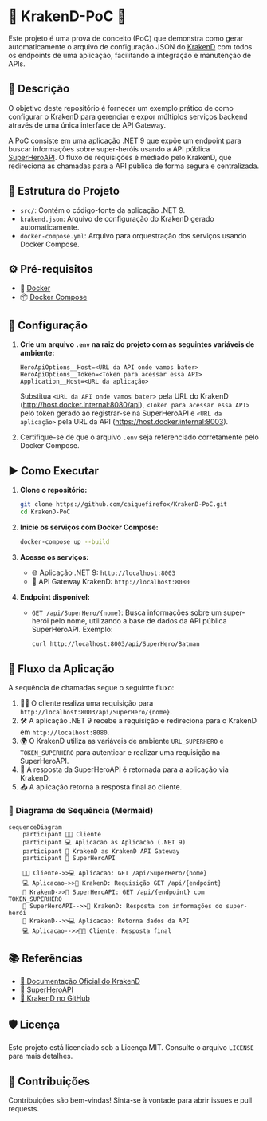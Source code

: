 # 🐙 KrakenD-PoC 🚀

Este projeto é uma prova de conceito (PoC) que demonstra como gerar automaticamente o arquivo de configuração JSON do [KrakenD](https://www.krakend.io/) com todos os endpoints de uma aplicação, facilitando a integração e manutenção de APIs.

## 📝 Descrição

O objetivo deste repositório é fornecer um exemplo prático de como configurar o KrakenD para gerenciar e expor múltiplos serviços backend através de uma única interface de API Gateway.

A PoC consiste em uma aplicação .NET 9 que expõe um endpoint para buscar informações sobre super-heróis usando a API pública [SuperHeroAPI](https://www.superheroapi.com/). O fluxo de requisições é mediado pelo KrakenD, que redireciona as chamadas para a API pública de forma segura e centralizada.

## 📁 Estrutura do Projeto

- `src/`: Contém o código-fonte da aplicação .NET 9.
- `krakend.json`: Arquivo de configuração do KrakenD gerado automaticamente.
- `docker-compose.yml`: Arquivo para orquestração dos serviços usando Docker Compose.

## ⚙️ Pré-requisitos

- 🐳 [Docker](https://www.docker.com/get-started)
- 📦 [Docker Compose](https://docs.docker.com/compose/install/)

## 🔧 Configuração

1. **Crie um arquivo `.env` na raiz do projeto com as seguintes variáveis de ambiente:**

    ```env
    HeroApiOptions__Host=<URL da API onde vamos bater>
    HeroApiOptions__Token=<Token para acessar essa API>
    Application__Host=<URL da aplicação>
    ```

    Substitua `<URL da API onde vamos bater>` pela URL do KrakenD (http://host.docker.internal:8080/api), `<Token para acessar essa API>` pelo token gerado ao registrar-se na SuperHeroAPI e `<URL da aplicação>` pela URL da API (https://host.docker.internal:8003).

2. Certifique-se de que o arquivo `.env` seja referenciado corretamente pelo Docker Compose.

## ▶️ Como Executar

1. **Clone o repositório:**

   ```bash
   git clone https://github.com/caiquefirefox/KrakenD-PoC.git
   cd KrakenD-PoC
   ```

2. **Inicie os serviços com Docker Compose:**

   ```bash
   docker-compose up --build
   ```

3. **Acesse os serviços:**

   - 🌐 Aplicação .NET 9: `http://localhost:8003`
   - 🚀 API Gateway KrakenD: `http://localhost:8080`

4. **Endpoint disponível:**

   - `GET /api/SuperHero/{nome}`: Busca informações sobre um super-herói pelo nome, utilizando a base de dados da API pública SuperHeroAPI. Exemplo:

     ```bash
     curl http://localhost:8003/api/SuperHero/Batman
     ```

## 🔄 Fluxo da Aplicação

A sequência de chamadas segue o seguinte fluxo:

1. 🧑‍💻 O cliente realiza uma requisição para `http://localhost:8003/api/SuperHero/{nome}`.
2. 🛠️ A aplicação .NET 9 recebe a requisição e redireciona para o KrakenD em `http://localhost:8080`.
3. 🌍 O KrakenD utiliza as variáveis de ambiente `URL_SUPERHERO` e `TOKEN_SUPERHERO` para autenticar e realizar uma requisição na SuperHeroAPI.
4. 🦸 A resposta da SuperHeroAPI é retornada para a aplicação via KrakenD.
5. 📤 A aplicação retorna a resposta final ao cliente.

### 🔗 Diagrama de Sequência (Mermaid)

```mermaid
sequenceDiagram
    participant 🧑‍💻 Cliente
    participant 💻 Aplicacao as Aplicacao (.NET 9)
    participant 🚀 KrakenD as KrakenD API Gateway
    participant 🦸 SuperHeroAPI

    🧑‍💻 Cliente->>💻 Aplicacao: GET /api/SuperHero/{nome}
    💻 Aplicacao->>🚀 KrakenD: Requisição GET /api/{endpoint}
    🚀 KrakenD->>🦸 SuperHeroAPI: GET /api/{endpoint} com TOKEN_SUPERHERO
    🦸 SuperHeroAPI-->>🚀 KrakenD: Resposta com informações do super-herói
    🚀 KrakenD-->>💻 Aplicacao: Retorna dados da API
    💻 Aplicacao-->>🧑‍💻 Cliente: Resposta final
```

## 📚 Referências

- [📖 Documentação Oficial do KrakenD](https://www.krakend.io/docs/)
- [🦸 SuperHeroAPI](https://www.superheroapi.com/)
- [🐙 KrakenD no GitHub](https://github.com/krakendio/krakend-ce)

## 🛡️ Licença

Este projeto está licenciado sob a Licença MIT. Consulte o arquivo `LICENSE` para mais detalhes.

## 🤝 Contribuições

Contribuições são bem-vindas! Sinta-se à vontade para abrir issues e pull requests.
